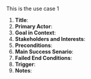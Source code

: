 This is the use case 1 

1. **Title**: 
2. **Primary Actor**:
3. **Goal in Context**:
4. **Stakeholders and Interests**:
5. **Preconditions**:
6. **Main Success Senario**: 
7. **Failed End Conditions**:
8. **Trigger**:
9. **Notes**:
